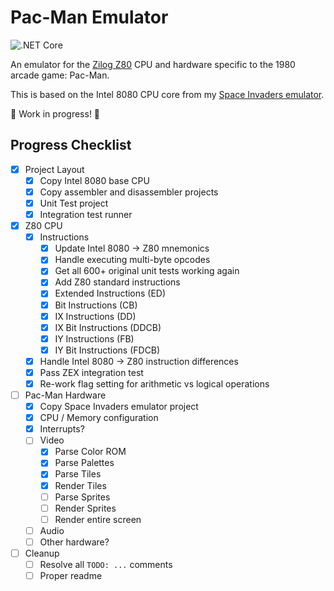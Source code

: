 # Pac-Man Emulator

![.NET Core](https://github.com/Justin-Credible/pac-man-emulator/workflows/.NET%20Core/badge.svg)

An emulator for the [Zilog Z80](https://en.wikipedia.org/wiki/Zilog_Z80) CPU and hardware specific to the 1980 arcade game: Pac-Man.

This is based on the Intel 8080 CPU core from my [Space Invaders emulator](https://github.com/Justin-Credible/space-invaders-emulator).

🚧 Work in progress! 🚧

## Progress Checklist

- [X] Project Layout
  - [X] Copy Intel 8080 base CPU
  - [X] Copy assembler and disassembler projects
  - [X] Unit Test project
  - [X] Integration test runner
- [X] Z80 CPU
  - [X] Instructions
    - [X] Update Intel 8080 -> Z80 mnemonics
    - [X] Handle executing multi-byte opcodes
    - [X] Get all 600+ original unit tests working again
    - [X] Add Z80 standard instructions
    - [X] Extended Instructions (ED)
    - [X] Bit Instructions (CB)
    - [X] IX Instructions (DD)
    - [X] IX Bit Instructions (DDCB)
    - [X] IY Instructions (FB)
    - [X] IY Bit Instructions (FDCB)
  - [X] Handle Intel 8080 -> Z80 instruction differences
  - [X] Pass ZEX integration test
  - [X] Re-work flag setting for arithmetic vs logical operations
- [ ] Pac-Man Hardware
  - [X] Copy Space Invaders emulator project
  - [X] CPU / Memory configuration
  - [X] Interrupts?
  - [ ] Video
    - [X] Parse Color ROM
    - [X] Parse Palettes
    - [X] Parse Tiles
    - [X] Render Tiles
    - [ ] Parse Sprites
    - [ ] Render Sprites
    - [ ] Render entire screen
  - [ ] Audio
  - [ ] Other hardware?
- [ ] Cleanup
  - [ ] Resolve all `TODO: ...` comments
  - [ ] Proper readme
